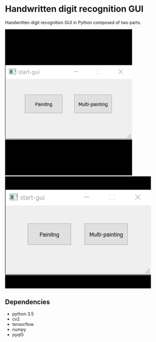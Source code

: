 # Handwritten digit recognition GUI
Handwritten digit recognition GUI in Python composed of two parts.


![Part 1](painting.gif) ![Part 1](multi_painting.gif)

## Dependencies
* python 3.5
* cv2
* tensorflow
* numpy
* pyqt5
